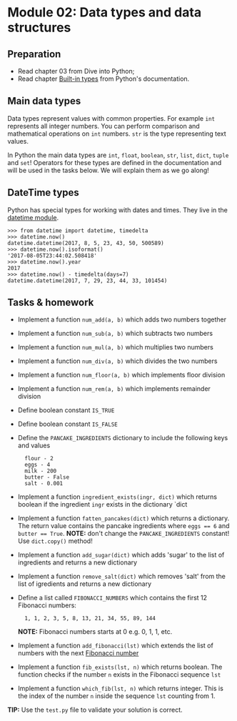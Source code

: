 # Module 02: Data types and data structures

## Preparation

* Read chapter 03 from Dive into Python;
* Read chapter [Built-in types](https://docs.python.org/3/library/stdtypes.html)
from Python's documentation.

## Main data types

Data types represent values with common properties. For example `int` represents all
integer numbers. You can perform comparison and mathematical operations on `int` numbers.
`str` is the type representing text values.

In Python the main data types are `int`, `float`, `boolean`, `str`, `list`, `dict`,
`tuple` and `set`! Operators for these types are defined in the documentation and will
be used in the tasks below. We will explain them as we go along!


## DateTime types

Python has special types for working with dates and times. They live in the
[datetime module](https://docs.python.org/3/library/datetime.html).

    >>> from datetime import datetime, timedelta
    >>> datetime.now()
    datetime.datetime(2017, 8, 5, 23, 43, 50, 500589)
    >>> datetime.now().isoformat()
    '2017-08-05T23:44:02.508418'
    >>> datetime.now().year
    2017
    >>> datetime.now() - timedelta(days=7)
    datetime.datetime(2017, 7, 29, 23, 44, 33, 101454)


## Tasks & homework

* Implement a function `num_add(a, b)` which adds two numbers together
* Implement a function `num_sub(a, b)` which subtracts two numbers
* Implement a function `num_mul(a, b)` which multiplies two numbers
* Implement a function `num_div(a, b)` which divides the two numbers
* Implement a function `num_floor(a, b)` which implements floor division
* Implement a function `num_rem(a, b)` which implements remainder division
* Define boolean constant `IS_TRUE`
* Define boolean constant `IS_FALSE`
* Define the `PANCAKE_INGREDIENTS` dictionary to include the following keys and values

        flour - 2
        eggs - 4
        milk - 200
        butter - False
        salt - 0.001

* Implement a function `ingredient_exists(ingr, dict)` which returns boolean if the
  ingredient `ingr` exists in the dictionary `dict
* Implement a function `fatten_pancakes(dict)` which returns a dictionary. The return
  value contains the pancake ingredients where `eggs == 6` and `butter == True`.
  **NOTE:** don't change the `PANCAKE_INGREDIENTS` constant! Use `dict.copy()` method!
* Implement a function `add_sugar(dict)` which adds 'sugar' to the list of ingredients
  and returns a new dictionary
* Implement a function `remove_salt(dict)` which removes 'salt' from the list of
  igredients and returns a new dictionary
* Define a list called `FIBONACCI_NUMBERS` which contains the first 12 Fibonacci numbers:

        1, 1, 2, 3, 5, 8, 13, 21, 34, 55, 89, 144

  **NOTE:** Fibonacci numbers starts at 0 e.g. 0, 1, 1, etc. 

* Implement a function `add_fibonacci(lst)` which extends the list of numbers with
  the next [Fibonacci number](https://en.wikipedia.org/wiki/Fibonacci_number)
* Implement a function `fib_exists(lst, n)` which returns boolean. The function checks
  if the number `n` exists in the Fibonacci sequence `lst`
* Implement a function `which_fib(lst, n)` which returns integer. This is the index
  of the number `n` inside the sequence `lst` counting from 1.

**TIP:** Use the `test.py` file to validate your solution is correct.
